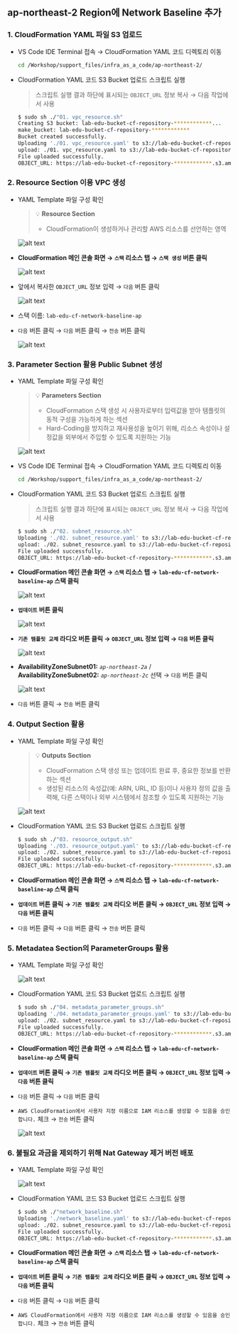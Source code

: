 ## ap-northeast-2 Region에 Network Baseline 추가

### 1. CloudFormation YAML 파일 S3 업로드

- VS Code IDE Terminal 접속 → CloudFormation YAML 코드 디렉토리 이동

  ```bash
  cd /Workshop/support_files/infra_as_a_code/ap-northeast-2/
  ```

- CloudFormation YAML 코드 S3 Bucket 업로드 스크립트 실행

  > 스크립트 실행 결과 하단에 표시되는 `OBJECT_URL` 정보 복사 → 다음 작업에서 사용

  ```bash
  $ sudo sh ./"01. vpc_resource.sh"
  Creating S3 bucket: lab-edu-bucket-cf-repository-************...
  make_bucket: lab-edu-bucket-cf-repository-************
  Bucket created successfully.
  Uploading './01. vpc_resource.yaml' to s3://lab-edu-bucket-cf-repository-************/network-baseline.yaml...
  upload: ./01. vpc_resource.yaml to s3://lab-edu-bucket-cf-repository-************/network-baseline.yaml
  File uploaded successfully.
  OBJECT_URL: https://lab-edu-bucket-cf-repository-************.s3.amazonaws.com/network-baseline.yaml
  ```

### 2. Resource Section 이용 VPC 생성

- YAML Template 파일 구성 확인

  > 💡 **Resource Section**
  > - CloudFormation이 생성하거나 관리할 AWS 리소스를 선언하는 영역

  ![alt text](./img/template_01.png)

- **CloudFormation 메인 콘솔 화면 → `스택` 리소스 탭 → `스택 생성` 버튼 클릭**

    ![alt text](./img/template_02.png)

- 앞에서 복사한 `OBJECT_URL` 정보 입력 → `다음` 버튼 클릭

    ![alt text](./img/template_03.png)

- 스택 이름: `lab-edu-cf-network-baseline-ap`

- `다음` 버튼 클릭 → `다음` 버튼 클릭 → `전송` 버튼 클릭

    ![alt text](./img/template_04.png)


### 3. Parameter Section 활용 Public Subnet 생성

- YAML Template 파일 구성 확인

  > 💡 **Parameters Section**
  > - CloudFormation 스택 생성 시 사용자로부터 입력값을 받아 템플릿의 동적 구성을 가능하게 하는 섹션
  > - Hard-Coding을 방지하고 재사용성을 높이기 위해, 리소스 속성이나 설정값을 외부에서 주입할 수 있도록 지원하는 기능

    ![alt text](./img/template_05.png)

- VS Code IDE Terminal 접속 → CloudFormation YAML 코드 디렉토리 이동

  ```bash
  cd /Workshop/support_files/infra_as_a_code/ap-northeast-2/
  ```

- CloudFormation YAML 코드 S3 Bucket 업로드 스크립트 실행

  > 스크립트 실행 결과 하단에 표시되는 `OBJECT_URL` 정보 복사 → 다음 작업에서 사용

  ```bash
  $ sudo sh ./"02. subnet_resource.sh"
  Uploading './02. subnet_resource.yaml' to s3://lab-edu-bucket-cf-repository-************/network-baseline.yaml...
  upload: ./02. subnet_resource.yaml to s3://lab-edu-bucket-cf-repository-************/network-baseline.yaml
  File uploaded successfully.
  OBJECT_URL: https://lab-edu-bucket-cf-repository-************.s3.amazonaws.com/network-baseline.yaml
  ```

- **CloudFormation 메인 콘솔 화면 → `스택` 리소스 탭 → `lab-edu-cf-network-baseline-ap` 스택 클릭**

    ![alt text](./img/template_06.png)

- **`업데이트` 버튼 클릭**

    ![alt text](./img/template_07.png)

- **`기존 템플릿 교체` 라디오 버튼 클릭 → `OBJECT_URL` 정보 입력 → `다음` 버튼 클릭**

    ![alt text](./img/template_08.png)

- **AvailabilityZoneSubnet01:** *`ap-northeast-2a`* / **AvailabilityZoneSubnet02:** *`ap-northeast-2c`* 선택 → `다음` 버튼 클릭

    ![alt text](./img/template_09.png)

- `다음` 버튼 클릭 → `전송` 버튼 클릭


### 4. Output Section 활용 

- YAML Template 파일 구성 확인

  > 💡 **Outputs Section**
  > - CloudFormation 스택 생성 또는 업데이트 완료 후, 중요한 정보를 반환하는 섹션
  > - 생성된 리소스의 속성값(예: ARN, URL, ID 등)이나 사용자 정의 값을 출력해, 다른 스택이나 외부 시스템에서 참조할 수 있도록 지원하는 기능

  ![alt text](./img/template_10.png)

- CloudFormation YAML 코드 S3 Bucket 업로드 스크립트 실행

  ```bash
  $ sudo sh ./"03. resource_output.sh"
  Uploading './03. resource_output.yaml' to s3://lab-edu-bucket-cf-repository-************/network-baseline.yaml...
  upload: ./02. subnet_resource.yaml to s3://lab-edu-bucket-cf-repository-************/network-baseline.yaml
  File uploaded successfully.
  OBJECT_URL: https://lab-edu-bucket-cf-repository-************.s3.amazonaws.com/network-baseline.yaml
  ```

- **CloudFormation 메인 콘솔 화면 → `스택` 리소스 탭 → `lab-edu-cf-network-baseline-ap` 스택 클릭**

- **`업데이트` 버튼 클릭 → `기존 템플릿 교체` 라디오 버튼 클릭 → `OBJECT_URL` 정보 입력 → `다음` 버튼 클릭**

- `다음` 버튼 클릭 → `다음` 버튼 클릭 → `전송` 버튼 클릭

### 5. Metadatea Section의 ParameterGroups 활용 

- YAML Template 파일 구성 확인

    ![alt text](./img/template_11.png)

- CloudFormation YAML 코드 S3 Bucket 업로드 스크립트 실행

    ```bash
  $ sudo sh ./"04. metadata_parameter_groups.sh"
  Uploading './04. metadata_parameter_groups.yaml' to s3://lab-edu-bucket-cf-repository-************/network-baseline.yaml...
  upload: ./02. subnet_resource.yaml to s3://lab-edu-bucket-cf-repository-************/network-baseline.yaml
  File uploaded successfully.
  OBJECT_URL: https://lab-edu-bucket-cf-repository-************.s3.amazonaws.com/network-baseline.yaml
  ```

- **CloudFormation 메인 콘솔 화면 → `스택` 리소스 탭 → `lab-edu-cf-network-baseline-ap` 스택 클릭**

- **`업데이트` 버튼 클릭 → `기존 템플릿 교체` 라디오 버튼 클릭 → `OBJECT_URL` 정보 입력 → `다음` 버튼 클릭**

- `다음` 버튼 클릭 → `다음` 버튼 클릭

- `AWS CloudFormation에서 사용자 지정 이름으로 IAM 리소스를 생성할 수 있음을 승인합니다.` 체크 → `전송` 버튼 클릭

    ![alt text](./img/template_12.png)


### 6. 불필요 과금을 제외하기 위해 Nat Gateway 제거 버전 배포 

- YAML Template 파일 구성 확인

    ![alt text](./img/template_13.png)

- CloudFormation YAML 코드 S3 Bucket 업로드 스크립트 실행

    ```bash
  $ sudo sh ./"network_baseline.sh"
  Uploading './network_baseline.yaml' to s3://lab-edu-bucket-cf-repository-************/network-baseline.yaml...
  upload: ./02. subnet_resource.yaml to s3://lab-edu-bucket-cf-repository-************/network-baseline.yaml
  File uploaded successfully.
  OBJECT_URL: https://lab-edu-bucket-cf-repository-************.s3.amazonaws.com/network-baseline.yaml
  ```

- **CloudFormation 메인 콘솔 화면 → `스택` 리소스 탭 → `lab-edu-cf-network-baseline-ap` 스택 클릭**

- **`업데이트` 버튼 클릭 → `기존 템플릿 교체` 라디오 버튼 클릭 → `OBJECT_URL` 정보 입력 → `다음` 버튼 클릭**

- `다음` 버튼 클릭 → `다음` 버튼 클릭

- `AWS CloudFormation에서 사용자 지정 이름으로 IAM 리소스를 생성할 수 있음을 승인합니다.` 체크 → `전송` 버튼 클릭
































































